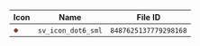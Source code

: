 | Icon | Name | File ID |
| ---  | ---  | ---     |
| ![](sv_icon_dot6_sml.png) | `sv_icon_dot6_sml` | `8487625137779298168` |
